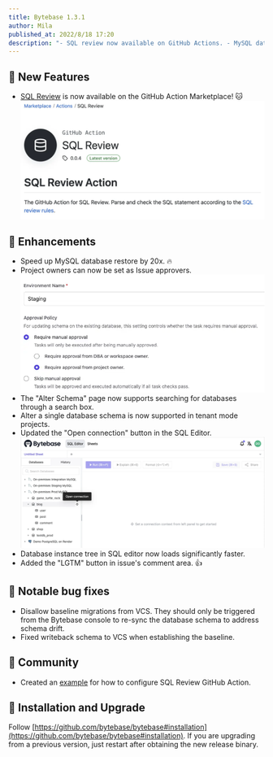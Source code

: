 ```yaml
---
title: Bytebase 1.3.1
author: Mila
published_at: 2022/8/18 17:20
description: "- SQL review now available on GitHub Actions. - MySQL database restore sped up by 20x. - Project owners can now be set as Issue approvers."
---
```


## 🚀 New Features

* [SQL Review](https://github.com/marketplace/actions/sql-review) is now available on the GitHub Action Marketplace! 🐱
![sql-revie-gha](/static/changelog/1.3.1/sql-revie-gha.webp)

## 🎄 Enhancements

- Speed up MySQL database restore by 20x. 🔥
- Project owners can now be set as Issue approvers.
  ![set-reviewer](/static/changelog/1.3.1/set-reviewer.webp)
- The "Alter Schema" page now supports searching for databases through a search box.
- Alter a single database schema is now supported in tenant mode projects.
- Updated the "Open connection" button in the SQL Editor.
  ![sql-editor-button](/static/changelog/1.3.1/sql-editor-button.webp)
- Database instance tree in SQL editor now loads significantly faster.
- Added the "LGTM" button in issue's comment area. 👍

## 🐞 Notable bug fixes

- Disallow baseline migrations from VCS. They should only be triggered from the Bytebase console to re-sync the database schema to address schema drift.
- Fixed writeback schema to VCS when establishing the baseline.
 
## 🎠 Community

- Created an [example](https://github.com/Bytebase/sql-review-action-example) for how to configure SQL Review GitHub Action.

## 📕 Installation and Upgrade

Follow [https://github.com/bytebase/bytebase#installation](https://github.com/bytebase/bytebase#installation). If you are upgrading from a previous version, just restart after obtaining the new release binary.